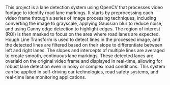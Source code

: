 This project is a lane detection system using OpenCV that processes video footage to identify road lane markings. It starts by preprocessing each video frame through a series of image processing techniques, including converting the image to grayscale, applying Gaussian blur to reduce noise, and using Canny edge detection to highlight edges. The region of interest (ROI) is then masked to focus on the area where road lanes are expected. Hough Line Transform is used to detect lines in the processed image, and the detected lines are filtered based on their slope to differentiate between left and right lanes. The slopes and intercepts of multiple lines are averaged to create smooth, continuous lane markings. These detected lanes are overlaid on the original video frame and displayed in real-time, allowing for robust lane detection even in noisy or complex road conditions. This system can be applied in self-driving car technologies, road safety systems, and real-time lane monitoring applications.
